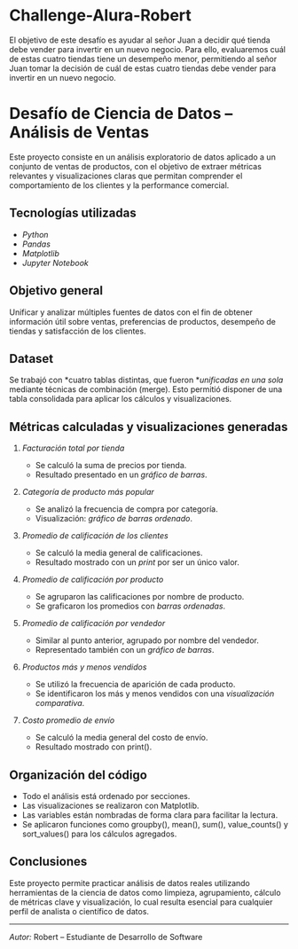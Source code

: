 # Challenge-Alura-Robert
 El objetivo de este desafío es ayudar al señor Juan a decidir qué tienda debe vender para invertir en un nuevo negocio. Para ello, evaluaremos cuál de estas cuatro tiendas tiene un desempeño menor, permitiendo al señor Juan tomar la decisión de cuál de estas cuatro tiendas debe vender para invertir en un nuevo negocio.


# Desafío de Ciencia de Datos – Análisis de Ventas

Este proyecto consiste en un análisis exploratorio de datos aplicado a un conjunto de ventas de productos, con el objetivo de extraer métricas relevantes y visualizaciones claras que permitan comprender el comportamiento de los clientes y la performance comercial.

## Tecnologías utilizadas

- *Python*
- *Pandas*
- *Matplotlib*
- *Jupyter Notebook*

## Objetivo general

Unificar y analizar múltiples fuentes de datos con el fin de obtener información útil sobre ventas, preferencias de productos, desempeño de tiendas y satisfacción de los clientes.

## Dataset

Se trabajó con *cuatro tablas distintas, que fueron **unificadas en una sola* mediante técnicas de combinación (merge). Esto permitió disponer de una tabla consolidada para aplicar los cálculos y visualizaciones.

## Métricas calculadas y visualizaciones generadas

1. *Facturación total por tienda*  
   - Se calculó la suma de precios por tienda.  
   - Resultado presentado en un *gráfico de barras*.

2. *Categoría de producto más popular*  
   - Se analizó la frecuencia de compra por categoría.  
   - Visualización: *gráfico de barras ordenado*.

3. *Promedio de calificación de los clientes*  
   - Se calculó la media general de calificaciones.  
   - Resultado mostrado con un *print* por ser un único valor.

4. *Promedio de calificación por producto*  
   - Se agruparon las calificaciones por nombre de producto.  
   - Se graficaron los promedios con *barras ordenadas*.

5. *Promedio de calificación por vendedor*  
   - Similar al punto anterior, agrupado por nombre del vendedor.  
   - Representado también con un *gráfico de barras*.

6. *Productos más y menos vendidos*  
   - Se utilizó la frecuencia de aparición de cada producto.  
   - Se identificaron los más y menos vendidos con una *visualización comparativa*.

7. *Costo promedio de envío*  
   - Se calculó la media general del costo de envío.  
   - Resultado mostrado con print().

## Organización del código

- Todo el análisis está ordenado por secciones.
- Las visualizaciones se realizaron con Matplotlib.
- Las variables están nombradas de forma clara para facilitar la lectura.
- Se aplicaron funciones como groupby(), mean(), sum(), value_counts() y sort_values() para los cálculos agregados.

## Conclusiones

Este proyecto permite practicar análisis de datos reales utilizando herramientas de la ciencia de datos como limpieza, agrupamiento, cálculo de métricas clave y visualización, lo cual resulta esencial para cualquier perfil de analista o científico de datos.

---

*Autor:* Robert – Estudiante de Desarrollo de Software
